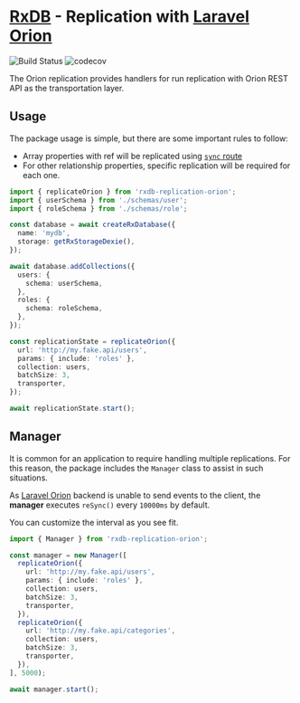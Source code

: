 # [RxDB](https://rxdb.info) - Replication with [Laravel Orion](https://tailflow.github.io/laravel-orion-docs)

![Build Status](https://github.com/serenysoft/rxdb-replication-orion/actions/workflows/ci.yml/badge.svg)
![codecov](https://codecov.io/gh/serenysoft/rxdb-replication-orion/branch/master/graph/badge.svg?token=GANBHB4ZHS)

The Orion replication provides handlers for run replication with Orion REST API as the transportation layer.

## Usage

The package usage is simple, but there are some important rules to follow:

- Array properties with ref will be replicated using [`sync` route](https://tailflow.github.io/laravel-orion-docs/v2.x/guide/relationships.html#syncing)
- For other relationship properties, specific replication will be required for each one.

```typescript
import { replicateOrion } from 'rxdb-replication-orion';
import { userSchema } from './schemas/user';
import { roleSchema } from './schemas/role';

const database = await createRxDatabase({
  name: 'mydb',
  storage: getRxStorageDexie(),
});

await database.addCollections({
  users: {
    schema: userSchema,
  },
  roles: {
    schema: roleSchema,
  },
});

const replicationState = replicateOrion({
  url: 'http://my.fake.api/users',
  params: { include: 'roles' },
  collection: users,
  batchSize: 3,
  transporter,
});

await replicationState.start();
```

## Manager

It is common for an application to require handling multiple replications.
For this reason, the package includes the `Manager` class to assist in such situations.

As [Laravel Orion](https://tailflow.github.io/laravel-orion-docs) backend is unable to send events to the client,
the **manager** executes `reSync()` every `10000ms` by default.

You can customize the interval as you see fit.

```typescript
import { Manager } from 'rxdb-replication-orion';

const manager = new Manager([
  replicateOrion({
    url: 'http://my.fake.api/users',
    params: { include: 'roles' },
    collection: users,
    batchSize: 3,
    transporter,
  }),
  replicateOrion({
    url: 'http://my.fake.api/categories',
    collection: users,
    batchSize: 3,
    transporter,
  }),
], 5000);

await manager.start();
```







